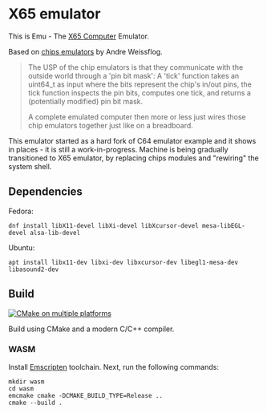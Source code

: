 # X65 emulator

This is Emu - The [X65 Computer][1] Emulator.

Based on [chips emulators][2] by Andre Weissflog.

> The USP of the chip emulators is that they communicate with the outside world
> through a 'pin bit mask': A 'tick' function takes an uint64_t as input
> where the bits represent the chip's in/out pins, the tick function inspects
> the pin bits, computes one tick, and returns a (potentially modified) pin bit mask.
>
> A complete emulated computer then more or less just wires those chip emulators
> together just like on a breadboard.

This emulator started as a hard fork of C64 emulator example
and it shows in places - it is still a work-in-progress.
Machine is being gradually transitioned to X65 emulator,
by replacing chips modules and "rewiring" the system shell.

[1]: https://x65.zone/
[2]: https://github.com/floooh/chips

## Dependencies

Fedora:

    dnf install libX11-devel libXi-devel libXcursor-devel mesa-libEGL-devel alsa-lib-devel

Ubuntu:

    apt install libx11-dev libxi-dev libxcursor-dev libegl1-mesa-dev libasound2-dev

## Build

[![CMake on multiple platforms](https://github.com/X65/emu/actions/workflows/cmake-multi-platform.yml/badge.svg)](https://github.com/X65/emu/actions/workflows/cmake-multi-platform.yml)

Build using CMake and a modern C/C++ compiler.

### WASM

Install [Emscripten][3] toolchain. Next, run the following commands:

    mkdir wasm
    cd wasm
    emcmake cmake -DCMAKE_BUILD_TYPE=Release ..
    cmake --build .

[3]: https://emscripten.org/docs/getting_started/downloads.html
